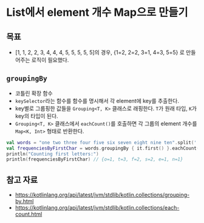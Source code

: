 # List에서 element 개수 Map으로 만들기

## 목표

- \[1, 1, 2, 2, 3, 4, 4, 4, 5, 5, 5, 5, 5\]의 경우, {1=2, 2=2, 3=1, 4=3, 5=5} 로 만들어주는 로직이 필요했다.

## `groupingBy`

- 코틀린 확장 함수
- `keySelector`라는 함수를 함수를 명시해서 각 element에 key를 추출한다.
- key별로 그룹핑한 값들을 `Grouping<T, K>` 클래스로 래핑한다. `T`가 원래 타입, `K`가 key의 타입이 된다.
- `Grouping<T, K>` 클래스에서 `eachCount()`를 호출하면 각 그룹의 element 개수를 `Map<K, Int>` 형태로 반환한다.

```kotlin
val words = "one two three four five six seven eight nine ten".split(' ')
val frequenciesByFirstChar = words.groupingBy { it.first() }.eachCount()
println("Counting first letters:")
println(frequenciesByFirstChar) // {o=1, t=3, f=2, s=2, e=1, n=1}
```

## 참고 자료

- https://kotlinlang.org/api/latest/jvm/stdlib/kotlin.collections/grouping-by.html
- https://kotlinlang.org/api/latest/jvm/stdlib/kotlin.collections/each-count.html